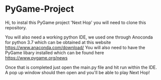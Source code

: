 # PyGame-Project

Hi, to instal this PyGame project 'Next Hop' you will need to clone this repository. 

You will also need a working python IDE, we used one through Anoconda for python 3.7 which can be obtained at this website
https://www.anaconda.com/download/ You will also need to have the PyGame libary installed which can be found here https://www.pygame.org/news

Once that is completed just open the main.py file and hit run within the IDE. A pop up window should then open and you'll be able to play Next Hop!
